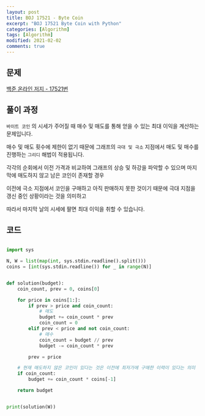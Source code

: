 ```yaml
---
layout: post
title: BOJ 17521 - Byte Coin
excerpt: "BOJ 17521 Byte Coin with Python"
categories: [Algorithm]
tags: [Algorithm]
modified: 2021-02-02
comments: true
---
```


## 문제

[백준 온라인 저지 - 17521번](https://www.acmicpc.net/problem/17521)

## 풀이 과정

`바이트 코인` 의 시세가 주어질 때 매수 및 매도를 통해 얻을 수 있는 최대 이익을 계산하는 문제입니다.

매수 및 매도 횟수에 제한이 없기 때문에 그래프의 `극대 및 극소` 지점에서 매도 및 매수를 진행하는 `그리디` 해법이 적용됩니다.

각각의 순회에서 이전 가격과 비교하여 그래프의 상승 및 하강을 파악할 수 있으며 마지막에 매도하지 않고 남은 코인이 존재할 경우

이전에 극소 지점에서 코인을 구매하고 아직 판매하지 못한 것이기 때문에 극대 지점을 갱신 중인 상황이라는 것을 의미하고

따라서 마지막 날의 시세에 팔면 최대 이익을 취할 수 있습니다.

## 코드

```python

import sys

N, W = list(map(int, sys.stdin.readline().split()))
coins = [int(sys.stdin.readline()) for _ in range(N)]


def solution(budget):
    coin_count, prev = 0, coins[0]

    for price in coins[1:]:
        if prev > price and coin_count:
            # 매도
            budget += coin_count * prev
            coin_count = 0
        elif prev < price and not coin_count:
            # 매수
            coin_count = budget // prev
            budget -= coin_count * prev

        prev = price

    # 현재 매도하지 않은 코인이 있다는 것은 이전에 최저가에 구매한 이력이 있다는 의미
    if coin_count:
        budget += coin_count * coins[-1]

    return budget


print(solution(W))

```
